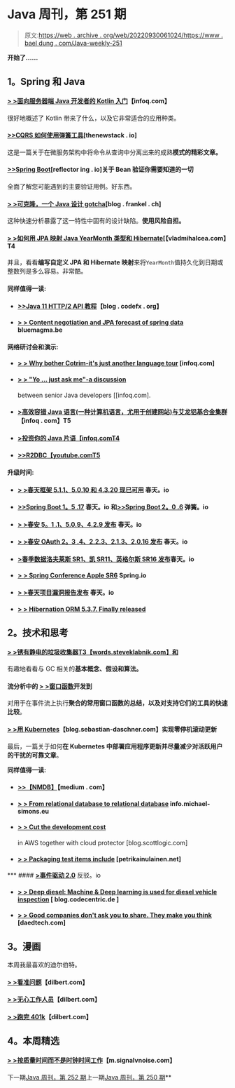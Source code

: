 # Java 周刊，第 251 期

> 原文:[https://web . archive . org/web/20220930061024/https://www . bael dung . com/Java-weekly-251](https://web.archive.org/web/20220930061024/https://www.baeldung.com/java-weekly-251)

**开始了……**

## **1。Spring 和 Java**

#### [**> >面向服务器端 Java 开发者的 Kotlin 入门**](https://web.archive.org/web/20220523151411/https://www.infoq.com/articles/intro-kotlin-java-developers)【infoq.com】

很好地概述了 Kotlin 带来了什么，以及它非常适合的应用种类。

#### [**>>CQRS 如何使用弹簧工具**](https://web.archive.org/web/20220523151411/https://thenewstack.io/how-cqrs-works-with-spring-tools/)[thenewstack . io]

这是一篇关于在微服务架构中将命令从查询中分离出来的成熟**模式的精彩文章。**

#### [**>>Spring Boot**](https://web.archive.org/web/20220523151411/https://reflectoring.io/bean-validation-with-spring-boot/)[reflector ing . io]关于 Bean 验证你需要知道的一切

全面了解您可能遇到的主要验证用例。好东西。

#### [**> >可克隆，一个 Java 设计 gotcha**](https://web.archive.org/web/20220523151411/https://blog.frankel.ch/cloneable-java-design-gotcha/)[blog . frankel . ch]

这种快速分析暴露了这一特性中固有的设计缺陷。**使用风险自担。**

#### [**> >如何用 JPA 映射 Java YearMonth 类型和 Hibernate**](https://web.archive.org/web/20220523151411/https://vladmihalcea.com/java-yearmonth-jpa-hibernate/)[【vladmihalcea.com】T4

并且，看看**编写自定义 JPA 和 Hibernate 映射**来将`YearMonth`值持久化到日期或整数列是多么容易。非常酷。

#### **同样值得一读:**

*   #### [**>>Java 11 HTTP/2 API 教程**](https://web.archive.org/web/20220523151411/https://blog.codefx.org/java/http-2-api-tutorial/)【blog . codefx . org】

*   #### [**> > Content negotiation and JPA forecast of spring data**](https://web.archive.org/web/20220523151411/https://www.bluemagma.be/2018/10/content-negotiation-with-spring-data-jpa-projections/) bluemagma.be

#### **网络研讨会和演示:**

*   #### [**> > Why bother Cotrim-it's just another language tour**](https://web.archive.org/web/20220523151411/https://www.infoq.com/presentations/kotlin-language-tour) [infoq.com]

*   #### [**> > "Yo ... just ask me"-a discussion**](https://web.archive.org/web/20220523151411/https://www.infoq.com/presentations/panel-java-ny)

    between senior Java developers [[infoq.com].
*   #### [**>高效容错 Java 语言(一种计算机语言，尤用于创建网站)与艾龙铝基合金集群**](https://web.archive.org/web/20220523151411/https://www.infoq.com/presentations/aeron-clustering-java-fault-tolerance)【infoq . com】T5

*   #### [**>投资你的 Java 片语**【infoq.comT4](https://web.archive.org/web/20220523151411/https://www.infoq.com/presentations/java-katas)

*   #### [**>>R2DBC**【youtube.comT5](https://web.archive.org/web/20220523151411/https://www.youtube.com/watch?v=qwF6v6FN_Uc)

**升级时间:**

*   #### [**> >春天框架 5.1.1、5.0.10 和 4.3.20 现已可用**](https://web.archive.org/web/20220523151411/https://spring.io/blog/2018/10/15/spring-framework-5-1-1-5-0-10-and-4-3-20-available-now) 春天。io

*   #### [**>>Spring Boot 1。5 .17**](https://web.archive.org/web/20220523151411/https://spring.io/blog/2018/10/16/spring-boot-1-5-17) 春天。io 和[**>>Spring Boot 2。0 .6**](https://web.archive.org/web/20220523151411/https://spring.io/blog/2018/10/16/spring-boot-2-0-6) 弹簧。io

*   #### [**> >春安 5。1 .1、5.0.9、4.2.9 发布**](https://web.archive.org/web/20220523151411/https://spring.io/blog/2018/10/16/spring-security-5-1-1-5-0-9-and-4-2-9-released) 春天。io

*   #### [**> >春安 OAuth 2。3 .4、2.2.3、2.1.3、2.0.16 发布**](https://web.archive.org/web/20220523151411/https://spring.io/blog/2018/10/16/spring-security-oauth-2-3-4-2-2-3-2-1-3-2-0-16-released) 春天。io

*   #### [**>春季数据洛夫莱斯 SR1、凯 SR11、英格尔斯 SR16 发布**](https://web.archive.org/web/20220523151411/https://spring.io/blog/2018/10/15/spring-data-lovelace-sr1-kay-sr11-and-ingalls-sr16-released)春天。io

*   #### [**> > Spring Conference Apple SR6**](https://web.archive.org/web/20220523151411/https://spring.io/blog/2018/10/16/spring-session-apple-sr6-released) Spring.io

*   #### [**> >春天项目漏洞报告发布**](https://web.archive.org/web/20220523151411/https://spring.io/blog/2018/10/16/spring-project-vulnerability-reports-published) 春天。io

*   #### [**> > Hibernation ORM 5.3.7\. Finally released**](https://web.archive.org/web/20220523151411/http://in.relation.to/2018/10/17/hibernate-orm-537-final-out/)

## **2。技术和思考**

#### [**> >锈有静电的垃圾收集器**T3【words.steveklabnik.com】和](https://web.archive.org/web/20220523151411/https://words.steveklabnik.com/borrow-checking-escape-analysis-and-the-generational-hypothesis)

有趣地看看与 GC 相关的**基本概念、假设和算法。**

#### 流分析中的 [**> >窗口函数**](https://web.archive.org/web/20220523151411/https://dev.to/frosnerd/window-functions-in-stream-analytics-1m6c)开发到

对用于在事件流上执行**聚合的常用窗口函数的总结，以及对支持它们的工具的快速比较**。

#### [**> >用 Kubernetes**](https://web.archive.org/web/20220523151411/https://blog.sebastian-daschner.com/entries/zero-downtime-updates-kubernetes)【blog.sebastian-daschner.com】实现零停机滚动更新

最后，一篇关于如何**在 Kubernetes 中部署应用程序更新并尽量减少对活跃用户的干扰的可靠文章**。

**同样值得一读:**

*   #### [**>>【NMDB】**](https://web.archive.org/web/20220523151411/https://medium.com/netflix-techblog/the-netflix-media-database-nmdb-9bf8e6d0944d)【medium . com】

*   #### [**> > From relational database to relational database**](https://web.archive.org/web/20220523151411/https://info.michael-simons.eu/2018/10/11/from-relational-databases-to-databases-with-relations/) info.michael-simons.eu

*   #### [**> > Cut the development cost**](https://web.archive.org/web/20220523151411/https://blog.scottlogic.com/2018/10/16/cutting-development-costs-in-aws-with-cloud-custodian.html)

    in AWS together with cloud protector [blog.scottlogic.com]
*   #### [**> > Packaging test items include**](https://web.archive.org/web/20220523151411/https://www.petrikainulainen.net/programming/testing/packaging-testproject-tests-and-addons-with-gradle/) [petrikainulainen.net]

 ***   #### [**>事件驱动 2.0**](https://web.archive.org/web/20220523151411/https://www.confluent.io/blog/event-driven-2-0) 反驳。io

*   #### [**> > Deep diesel: Machine & Deep learning is used for diesel vehicle inspection**](https://web.archive.org/web/20220523151411/https://blog.codecentric.de/en/2018/10/deep-learning-detection-of-diesel-cars/) [ blog.codecentric.de ]

*   #### [**> > Good companies don't ask you to share. They make you think**](https://web.archive.org/web/20220523151411/https://daedtech.com/good-companies-dont-ask-you-to-share-they-make-you-want-to/) [daedtech.com]

## **3。漫画**

本周我最喜欢的迪尔伯特。

#### [**> >看准问题**](https://web.archive.org/web/20220523151411/http://dilbert.com/strip/2018-10-11)【dilbert.com】

#### [**> >无心工作人员**](https://web.archive.org/web/20220523151411/http://dilbert.com/strip/2018-08-30)【dilbert.com】

#### [**> >跑完 401k**](https://web.archive.org/web/20220523151411/http://dilbert.com/strip/2001-04-02)【dilbert.com】

## **4。本周精选**

#### [> >按质量时间而不是时钟时间工作](https://web.archive.org/web/20220523151411/https://m.signalvnoise.com/working-in-quality-time-instead-of-clock-time-fda6da05fe32)【m.signalvnoise.com】

下一期[Java 周刊，第 252 期](/web/20220523151411/https://www.baeldung.com/java-weekly-252)上一期[Java 周刊，第 250 期](/web/20220523151411/https://www.baeldung.com/java-weekly-250)**